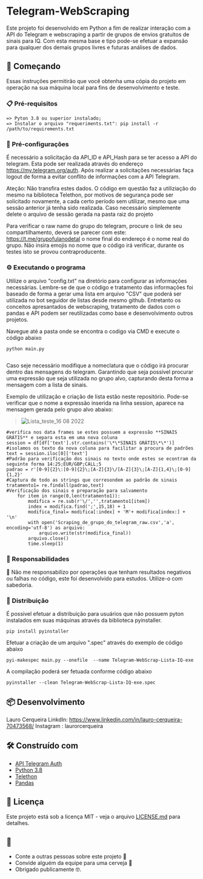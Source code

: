 # Telegram-WebScraping

Este projeto foi desenvolvido em Python a fim de realizar interação com a API do Telegram e webscraping a partir de grupos de envios gratuitos de sinais para IQ. Com esta mesma base e tipo pode-se efetuar a expansão para qualquer dos demais grupos livres e futuras análises de dados. 

## 🚀 Começando

Essas instruções permitirão que você obtenha uma cópia do projeto em operação na sua máquina local para fins de desenvolvimento e teste.

### 📋 Pré-requisitos

```
=> Pyton 3.8 ou superior instalado;
=> Instalar o arquivo "requeriments.txt": pip install -r /path/to/requirements.txt
```

### 🔧 Pré-configurações

É necessário a solicitação da API_ID e API_Hash para se ter acesso a API do telegram. Esta pode ser realizada através do endereço https://my.telegram.org/auth. Após realizar a solicitações necessárias faça logout de forma a evitar conflito de informações com a API Telegram.

Ateção: Não transfira estes dados. O código em questão faz a utiliziação do mesmo na biblioteca Telethon, por motivos de segurança pode ser solicitado novamente, a cada certo período sem utilizar, mesmo que uma sessão anterior já tenha sido realizada. Caso necessário simplemente delete o arquivo de sessão gerada na pasta raiz do projeto

Para verificar o raw name do grupo do telegram, procure o link de seu compartilhamento, deverá se parecer com este: https://t.me/grupofulanodetal o nome final do endereço é o nome real do grupo. Não insira emojis no nome que o código irá verificar, durante os testes isto se provou contraproducente.


### ⚙️ Executando o programa

Utilize o arquivo "config.txt" na diretório para configurar as informações necessárias. Lembre-se de que o código e tratamento das informações foi baseado de forma a gerar uma lista em arquivo "CSV" que poderá ser utilizada no bot seguidor de listas desde mesmo github. Entretanto os conceitos apresantados de webscraping, tratamento de dados com o pandas e API podem ser reutilizadas como base e desenvolvimento outros projetos.

Navegue até a pasta onde se encontra o codigo via CMD e execute o código abaixo 

```
python main.py
 
```

Caso seje necessário modifique a nomeclatura que o código irá procurar dentro das mensagens do telegram. Garantindo que seja possível procurar uma expressão que seja utilizada no grupo alvo, capturando desta forma a mensagem com a lista de sinais.

Exemplo de utilização e criação de lista estão neste repositório. Pode-se verificar que o nome a expressão inserida na linha session, aparece na mensagem gerada pelo grupo alvo abaixo:


>![Lista_teste_16 08 2022](https://user-images.githubusercontent.com/87389666/185007632-cbbeb500-085b-44a1-a38e-8c12c9f70f8b.JPG)


```
#verifica nos data frames se estes possuem a expressão **SINAIS GRÁTIS** e separa esta em uma nova coluna
session = df[df['text'].str.contains('\*\*SINAIS GRÁTIS\*\*')]
#isolamos os texto da nova coluna para facilitar a procura de padrões 
text = session.iloc[0]['text']
#Padrão para verificação dos sinais no texto onde estes se econtram da seguinte forma 14:25;EUR/GBP;CALL;5 
padrao = r'[0-9]{2}\:[0-9]{2}\;[A-Z]{3}\/[A-Z]{3}\;[A-Z]{1,4}\;[0-9]{1,2}'
#Captura de todo as strings que corresondem ao padrão de sinais 
tratamento1= re.findall(padrao,text)
#Verificação dos sinais e preparação para salvamento
    for item in range(0,len(tratamento1)):
        modifica = re.sub(r'\/','',tratamento1[item])
        index = modifica.find(';',15,18) + 1
        modifica_final= modifica[:index] + 'M'+ modifica[index:] + '\n'
        with open('Scraping_de_grupo_do_telegram_raw.csv','a', encoding='utf-8') as arquivo:
            arquivo.write(str(modifica_final))
        arquivo.close()
        time.sleep(1)

```

### 🎲 Responsabilidades 

🤖 Não me responsabilizo por operações que tenham resultados negativos ou falhas no código, este foi desenvolvido para estudos. Utilize-o com sabedoria. 

### 📨 Distribuição

É possivel efetuar a distribuição para usuários que não possuem pyton instalados em suas máquinas através da biblioteca pyinstaller. 

```
pip install pyinstaller 

```

Efetuar a criação de um arquivo ".spec" através do exemplo de código abaixo

```
pyi-makespec main.py --onefile  --name Telegram-WebScrap-Lista-IQ-exe

```

A compilação poderá ser fetuada conforme código abaixo

```
pyinstaller --clean Telegram-WebScrap-Lista-IQ-exe.spec

```


## 📦 Desenvolvimento

Lauro Cerqueira
LinkdIn: https://www.linkedin.com/in/lauro-cerqueira-70473568/
Instagram : laurorcerqueira

## 🛠️ Construído com

* [API Telegram Auth](https://my.telegram.org/auth)
* [Python 3.8](https://www.python.org/downloads/release/python-380/)
* [Telethon](https://docs.telethon.dev/en/stable/) 
* [Pandas](https://pandas.pydata.org/docs/index.html)


## 📄 Licença

Este projeto está sob a licença MIT - veja o arquivo [LICENSE.md](https://github.com/usuario/projeto/licenca) para detalhes.

## 🎁 

* Conte a outras pessoas sobre este projeto 📢
* Convide alguém da equipe para uma cerveja 🍺 
* Obrigado publicamente 🤓.

